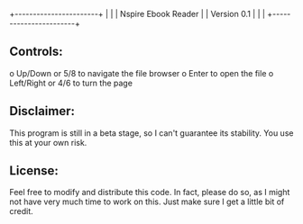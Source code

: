 +-----------------------+
|                       |
|  Nspire Ebook Reader  |
|      Version 0.1      |
|                       |
+-----------------------+

Controls:
---------
 o Up/Down or 5/8 to navigate the file browser
 o Enter to open the file
 o Left/Right or 4/6 to turn the page



Disclaimer:
-----------
This program is still in a beta stage, so I can't guarantee its stability. You use this at your own risk.

License:
--------
Feel free to modify and distribute this code. In fact, please do so, as I might not have very much time to work on this. Just make sure I get a little bit of credit.
